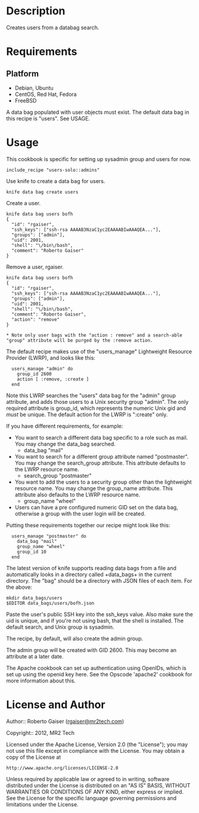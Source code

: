 Description
===========

Creates users from a databag search.

Requirements
============

Platform
--------

* Debian, Ubuntu
* CentOS, Red Hat, Fedora
* FreeBSD

A data bag populated with user objects must exist.  The default data bag in this recipe is "users".  See USAGE.

Usage
=====

This cookbook is specific for setting up sysadmin group and users for now.

    include_recipe "users-solo::admins"

Use knife to create a data bag for users.

    knife data bag create users

Create a user.

    knife data bag users bofh
	{
	  "id": "rgaiser",
	  "ssh_keys": ["ssh-rsa AAAAB3NzaC1yc2EAAAABIwAAAQEA..."],
	  "groups": ["admin"],
	  "uid": 2001,
	  "shell": "\/bin\/bash",
	  "comment": "Roberto Gaiser" 
	}

Remove a user, rgaiser.

    knife data bag users bofh
	{
	  "id": "rgaiser",
	  "ssh_keys": ["ssh-rsa AAAAB3NzaC1yc2EAAAABIwAAAQEA..."],
	  "groups": ["admin"],
	  "uid": 2001,
	  "shell": "\/bin\/bash",
	  "comment": "Roberto Gaiser",
	  "action": "remove"
	}

    * Note only user bags with the "action : remove" and a search-able "group" attribute will be purged by the :remove action.

The default recipe makes use of the "users_manage" Lightweight Resource Provider (LWRP), and looks like this:


```
  users_manage "admin" do
    group_id 2600
    action [ :remove, :create ]
  end
```

Note this LWRP searches the "users" data bag for the "admin" group attribute, and adds those users to a Unix security group "admin".  The only required attribute is group_id, which represents the numeric Unix gid and *must* be unique.  The default action for the LWRP is ":create" only.

If you have different requirements, for example:

 * You want to search a different data bag specific to a role such as mail.  You may change the data_bag searched.
   - data_bag "mail"
 * You want to search for a different group attribute named "postmaster".  You may change the search_group attribute.  This attribute defaults to the LWRP resource name.
   - search_group "postmaster"
 * You want to add the users to a security group other than the lightweight resource name.  You may change the group_name attribute.  This attribute also defaults to the LWRP resource name.
   - group_name "wheel"
 * Users can have a pre configured numeric GID set on the data bag, otherwise a group with the user login will be created.

Putting these requirements together our recipe might look like this:

```
  users_manage "postmaster" do
    data_bag "mail"
    group_name "wheel"
    group_id 10
  end
```

The latest version of knife supports reading data bags from a file and automatically looks in a directory called +data_bags+ in the current directory. The "bag" should be a directory with JSON files of each item. For the above:

    mkdir data_bags/users
    $EDITOR data_bags/users/bofh.json

Paste the user's public SSH key into the ssh_keys value. Also make sure the uid is unique, and if you're not using bash, that the shell is installed. The default search, and Unix group is sysadmin.

The recipe, by default, will also create the admin group.

The admin group will be created with GID 2600. This may become an attribute at a later date.

The Apache cookbook can set up authentication using OpenIDs, which is set up using the openid key here. See the Opscode 'apache2' cookbook for more information about this.

License and Author
==================

Author:: Roberto Gaiser (<rgaiser@mr2tech.com>)

Copyright:: 2012, MR2 Tech


Licensed under the Apache License, Version 2.0 (the "License");
you may not use this file except in compliance with the License.
You may obtain a copy of the License at

    http://www.apache.org/licenses/LICENSE-2.0

Unless required by applicable law or agreed to in writing, software
distributed under the License is distributed on an "AS IS" BASIS,
WITHOUT WARRANTIES OR CONDITIONS OF ANY KIND, either express or implied.
See the License for the specific language governing permissions and
limitations under the License.
